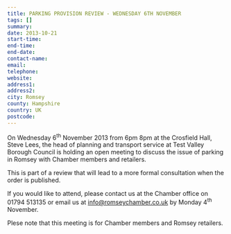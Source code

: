 ```yaml
---
title: PARKING PROVISION REVIEW - WEDNESDAY 6TH NOVEMBER
tags: []
summary: 
date: 2013-10-21
start-time: 
end-time: 
end-date: 
contact-name: 
email: 
telephone: 
website: 
address1: 
address2: 
city: Romsey
county: Hampshire
country: UK
postcode: 
---
```

On Wednesday 6<sup>th</sup> November 2013 from 6pm 8pm at the Crosfield Hall, Steve Lees, the head of planning and transport service at Test Valley Borough Council is holding an open meeting to discuss the issue of parking in Romsey with Chamber members and retailers.

This is part of a review that will lead to a more formal consultation when the order is published.

If you would like to attend, please contact us at the Chamber office on 01794 513135 or email us at [info@romseychamber.co.uk](mailto:info@romseychamber.co.uk) by Monday 4<sup>th</sup> November.

Plese note that this meeting is for Chamber members and Romsey retailers.

